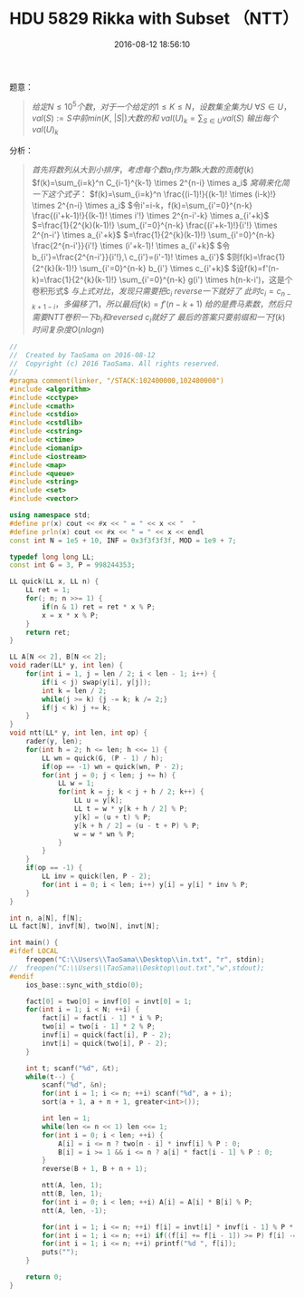 ﻿---
title: HDU 5829 Rikka with Subset （NTT）
categories:
  - 数学
  - FFT/NTT/FWT
  - 
tags:
  - NTT
  - 
  - 
date: 2016-08-12 18:56:10
toc: 
---

题意： 
>$给定N\le 10^5个数，对于一个给定的1\le K\le N，设数集全集为U$
$\forall S\in U，val(S):=S中前min(K,\ |S|)大数的和$
$val(U)_{k}=\sum_{S\in U} val(S)$
$输出每个val(U)_{k}$

<!-- more -->
分析：
>$首先将数列从大到小排序，考虑每个数a_i作为第k大数的贡献f(k)$
$f(k)=\sum_{i=k}^n C_{i-1}^{k-1} \times 2^{n-i} \times a_i$
$窝萌来化简一下这个式子：$
$f(k)=\sum_{i=k}^n \frac{(i-1)!}{(k-1)! \times (i-k)!} \times 2^{n-i} \times a_i$
$令i'=i-k，f(k)=\sum_{i'=0}^{n-k} \frac{(i'+k-1)!}{(k-1)! \times i'!} \times 2^{n-i'-k} \times a_{i'+k}$
$=\frac{1}{2^{k}(k-1)!} \sum_{i'=0}^{n-k} \frac{(i'+k-1)!}{i'!} \times 2^{n-i'} \times a_{i'+k}$
$=\frac{1}{2^{k}(k-1)!} \sum_{i'=0}^{n-k} \frac{2^{n-i'}}{i'!} \times (i'+k-1)! \times a_{i'+k}$
$令b_{i'}=\frac{2^{n-i'}}{i'!},\ c_{i'}=(i'-1)! \times a_{i'}$
$则f(k)=\frac{1}{2^{k}(k-1)!} \sum_{i'=0}^{n-k} b_{i'} \times c_{i'+k}$
$设f(k)=f'(n-k)=\frac{1}{2^{k}(k-1)!} \sum_{i'=0}^{n-k} g(i') \times h(n-k-i')，这是个卷积形式$
$与上式对比，发现只需要把c_i\ reverse一下就好了$
$此时c_i=c_{n-k+1-i}，多偏移了1，所以最后f(k)=f'(n-k+1)$
$给的是费马素数，然后只需要NTT卷积一下b_i和reversed\ c_i就好了$
$最后的答案只要前缀和一下f(k)$
$时间复杂度O(nlogn)$

```cpp
//
//  Created by TaoSama on 2016-08-12
//  Copyright (c) 2016 TaoSama. All rights reserved.
//
#pragma comment(linker, "/STACK:102400000,102400000")
#include <algorithm>
#include <cctype>
#include <cmath>
#include <cstdio>
#include <cstdlib>
#include <cstring>
#include <ctime>
#include <iomanip>
#include <iostream>
#include <map>
#include <queue>
#include <string>
#include <set>
#include <vector>

using namespace std;
#define pr(x) cout << #x << " = " << x << "  "
#define prln(x) cout << #x << " = " << x << endl
const int N = 1e5 + 10, INF = 0x3f3f3f3f, MOD = 1e9 + 7;

typedef long long LL;
const int G = 3, P = 998244353;

LL quick(LL x, LL n) {
    LL ret = 1;
    for(; n; n >>= 1) {
        if(n & 1) ret = ret * x % P;
        x = x * x % P;
    }
    return ret;
}

LL A[N << 2], B[N << 2];
void rader(LL* y, int len) {
    for(int i = 1, j = len / 2; i < len - 1; i++) {
        if(i < j) swap(y[i], y[j]);
        int k = len / 2;
        while(j >= k) {j -= k; k /= 2;}
        if(j < k) j += k;
    }
}
void ntt(LL* y, int len, int op) {
    rader(y, len);
    for(int h = 2; h <= len; h <<= 1) {
        LL wn = quick(G, (P - 1) / h);
        if(op == -1) wn = quick(wn, P - 2);
        for(int j = 0; j < len; j += h) {
            LL w = 1;
            for(int k = j; k < j + h / 2; k++) {
                LL u = y[k];
                LL t = w * y[k + h / 2] % P;
                y[k] = (u + t) % P;
                y[k + h / 2] = (u - t + P) % P;
                w = w * wn % P;
            }
        }
    }
    if(op == -1) {
        LL inv = quick(len, P - 2);
        for(int i = 0; i < len; i++) y[i] = y[i] * inv % P;
    }
}

int n, a[N], f[N];
LL fact[N], invf[N], two[N], invt[N];

int main() {
#ifdef LOCAL
    freopen("C:\\Users\\TaoSama\\Desktop\\in.txt", "r", stdin);
//  freopen("C:\\Users\\TaoSama\\Desktop\\out.txt","w",stdout);
#endif
    ios_base::sync_with_stdio(0);

    fact[0] = two[0] = invf[0] = invt[0] = 1;
    for(int i = 1; i < N; ++i) {
        fact[i] = fact[i - 1] * i % P;
        two[i] = two[i - 1] * 2 % P;
        invf[i] = quick(fact[i], P - 2);
        invt[i] = quick(two[i], P - 2);
    }

    int t; scanf("%d", &t);
    while(t--) {
        scanf("%d", &n);
        for(int i = 1; i <= n; ++i) scanf("%d", a + i);
        sort(a + 1, a + n + 1, greater<int>());

        int len = 1;
        while(len <= n << 1) len <<= 1;
        for(int i = 0; i < len; ++i) {
            A[i] = i <= n ? two[n - i] * invf[i] % P : 0;
            B[i] = i >= 1 && i <= n ? a[i] * fact[i - 1] % P : 0;
        }
        reverse(B + 1, B + n + 1);

        ntt(A, len, 1);
        ntt(B, len, 1);
        for(int i = 0; i < len; ++i) A[i] = A[i] * B[i] % P;
        ntt(A, len, -1);

        for(int i = 1; i <= n; ++i) f[i] = invt[i] * invf[i - 1] % P * A[n - i + 1] % P;
        for(int i = 1; i <= n; ++i) if((f[i] += f[i - 1]) >= P) f[i] -= P;
        for(int i = 1; i <= n; ++i) printf("%d ", f[i]);
        puts("");
    }

    return 0;
}
```